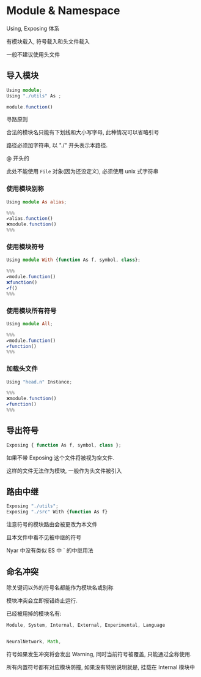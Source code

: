 # Module & Namespace

Using, Exposing 体系

有模块载入, 符号载入和头文件载入

一般不建议使用头文件


## 导入模块

```ts
Using module;
Using "./utils" As ;

module.function()
```


寻路原则

合法的模块名只能有下划线和大小写字母, 此种情况可以省略引号

路径必须加字符串, 以 "./" 开头表示本路径.



@ 开头的

此处不能使用 `File` 对象(因为还没定义),  必须使用 unix 式字符串



### 使用模块别称

```ts
Using module As alias;

%%%
✔️alias.function()
❌module.function() 
%%%
```

### 使用模块符号

```ts
Using module With {function As f, symbol, class};

%%% 
✔️module.function() 
❌function()
✔️f()
%%%
```

### 使用模块所有符号

```ts
Using module All;

%%% 
✔️module.function() 
✔️function()
%%%
```

### 加载头文件

```ts
Using "head.n" Instance;

%%% 
❌️module.function() 
✔️function()
%%%
```

## 导出符号

```ts
Exposing { function As f, symbol, class };
```

如果不带 Exposing 这个文件将被视为空文件.

这样的文件无法作为模块, 一般作为头文件被引入

## 路由中继

```ts
Exposing "./utils";
Exposing "./src" With {function As f} 
```

注意符号的模块路由会被更改为本文件

且本文件中看不见被中继的符号

Nyar 中没有类似 ES 中 ` 的中继用法

## 命名冲突

除关键词以外的符号名都能作为模块名或别称

模块冲突会立即报错终止运行. 

已经被用掉的模块名有:

```ts
Module, System, Internal, External, Experimental, Language


NeuralNetwork, Math,
```

符号如果发生冲突将会发出 Warning, 同时当前符号被覆盖, 只能通过全称使用.

所有内置符号都有对应模块防撞, 如果没有特别说明就是, 挂载在 Internal 模块中
